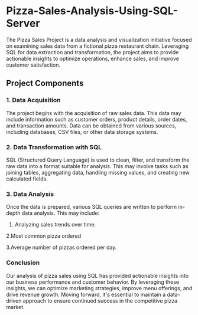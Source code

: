 # Pizza-Sales-Analysis-Using-SQL-Server
The Pizza Sales Project is a data analysis and visualization initiative focused on examining sales data from a fictional pizza restaurant chain. Leveraging SQL for data extraction and transformation, the project aims to provide actionable insights to optimize operations, enhance sales, and improve customer satisfaction.

## Project Components

### 1. Data Acquisition

The project begins with the acquisition of raw sales data. This data may include information such as customer orders, product details, order dates, and transaction amounts. Data can be obtained from various sources, including databases, CSV files, or other data storage systems.

### 2. Data Transformation with SQL

SQL (Structured Query Language) is used to clean, filter, and transform the raw data into a format suitable for analysis. This may involve tasks such as joining tables, aggregating data, handling missing values, and creating new calculated fields.

### 3. Data Analysis
Once the data is prepared, various SQL queries are written to perform in-depth data analysis. This may include:
1. Analyzing sales trends over time.

2.Most common pizza ordered

3.Average number of pizzas ordered per day.

### Conclusion

Our analysis of pizza sales using SQL has provided actionable insights into our business performance and customer behavior. By leveraging these insights, we can optimize marketing strategies, improve menu offerings, and drive revenue growth. Moving forward, it's essential to maintain a data-driven approach to ensure continued success in the competitive pizza market.
